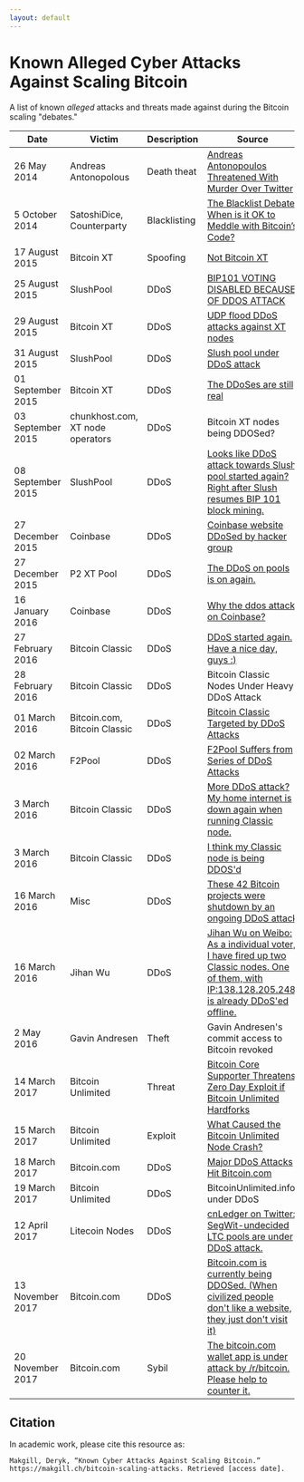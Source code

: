```yaml
---
layout: default
---
```


# Known Alleged Cyber Attacks Against Scaling Bitcoin

A list of known *alleged* attacks and threats made against during the Bitcoin scaling "debates."

| Date              | Victim                           | Description  | Source                                                                                                                                                                                                                                                                                                                                                                                                             |
| ----------------- | -------------------------------- | ------------ | ------------------------------------------------------------------------------------------------------------------------------------------------------------------------------------------------------------------------------------------------------------------------------------------------------------------------------------------------------------------------------------------------------------------ |
| 26 May 2014       | Andreas Antonopolous             | Death theat  | [](https://web.archive.org/web/20160503210834/http://www.thecoinfront.com/andreas-antonopolous-threatened-with-murder-over-twitter/)[Andreas Antonopoulos Threatened With Murder Over Twitter](https://web.archive.org/web/20160503210834/http://www.thecoinfront.com/andreas-antonopolous-threatened-with-murder-over-twitter/)                                                                                   |
| 5 October 2014    | SatoshiDice, Counterparty        | Blacklisting | [](https://www.coindesk.com/blacklist-debate-ok-meddle-bitcoins-code)[The Blacklist Debate: When is it OK to Meddle with Bitcoin’s Code?](https://www.coindesk.com/blacklist-debate-ok-meddle-bitcoins-code)                                                                                                                                                                                                       |
| 17 August 2015    | Bitcoin XT                       | Spoofing     | [](https://github.com/xtbit/notbitcoinxt)[Not Bitcoin XT](https://github.com/xtbit/notbitcoinxt)                                                                                                                                                                                                                                                                                                                   |
| 25 August 2015    | SlushPool                        | DDoS         | [](https://slushpool.com/news/update-bip101-voting-disabled-because-of-ddos-attack/)[BIP101 VOTING DISABLED BECAUSE OF DDOS ATTACK](https://slushpool.com/news/update-bip101-voting-disabled-because-of-ddos-attack/)                                                                                                                                                                                              |
| 29 August 2015    | Bitcoin XT                       | DDoS         | [](https://www.reddit.com/r/bitcoinxt/comments/3iumsr/udp_flood_ddos_attacks_against_xt_nodes/?utm_source=share&utm_medium=web2x&context=3)[UDP flood DDoS attacks against XT nodes](https://www.reddit.com/r/bitcoinxt/comments/3iumsr/udp_flood_ddos_attacks_against_xt_nodes/?utm_source=share&utm_medium=web2x&context=3)                                                                                      |
| 31 August 2015    | SlushPool                        | DDoS         | [Slush pool under DDoS attack](https://www.reddit.com/r/Bitcoin/comments/3j6amu/slush_pool_under_ddos_attack/)                                                                                                                                                                                                                                                                                                     |
| 01 September 2015 | Bitcoin XT                       | DDoS         | [](https://www.reddit.com/r/bitcoinxt/comments/3jg2rt/the_ddoses_are_still_real/)[The DDoSes are still real](https://www.reddit.com/r/bitcoinxt/comments/3jg2rt/the_ddoses_are_still_real/)                                                                                                                                                                                                                        |
| 03 September 2015 | chunkhost.com, XT node operators | DDoS         | Bitcoin XT nodes being DDOSed?                                                                                                                                                                                                                                                                                                                                                                                     |
| 08 September 2015 | SlushPool                        | DDoS         | [](https://www.reddit.com/r/bitcoinxt/comments/3k4fkf/looks_like_ddos_attack_towards_slush_pool_started/?utm_source=share&utm_medium=web2x&context=3)[Looks like DDoS attack towards Slush pool started again? Right after Slush resumes BIP 101 block mining.](https://www.reddit.com/r/bitcoinxt/comments/3k4fkf/looks_like_ddos_attack_towards_slush_pool_started/?utm_source=share&utm_medium=web2x&context=3) |
| 27 December 2015  | Coinbase                         | DDoS         | [](https://www.techworm.net/2015/12/hacker-ddos-coinbase-website-down.html)[Coinbase website DDoSed by hacker group](https://www.techworm.net/2015/12/hacker-ddos-coinbase-website-down.html)                                                                                                                                                                                                                      |
| 27 December 2015  | P2 XT Pool                       | DDoS         | [The DDoS on pools is on again.](https://www.reddit.com/r/btc/comments/3ygiso/the_ddos_on_pools_is_on_again/)                                                                                                                                                                                                                                                                                                      |
| 16 January 2016   | Coinbase                         | DDoS         | [](https://bitcointalk.org/index.php?topic=1329635.0)[Why the ddos attack on Coinbase?](https://bitcointalk.org/index.php?topic=1329635.0)                                                                                                                                                                                                                                                                         |
| 27 February 2016  | Bitcoin Classic                  | DDoS         | [](https://www.reddit.com/r/Bitcoin_Classic/comments/47zglz/ddos_started_again_have_a_nice_day_guys/d0ha9j4/)[DDoS started again. Have a nice day, guys :)](https://www.reddit.com/r/Bitcoin_Classic/comments/47zglz/ddos_started_again_have_a_nice_day_guys/d0ha9j4/)                                                                                                                                             |
| 28 February 2016  | Bitcoin Classic                  | DDoS         | Bitcoin Classic Nodes Under Heavy DDoS Attack                                                                                                                                                                                                                                                                                                                                                                      |
| 01 March 2016     | Bitcoin.com, Bitcoin Classic     | DDoS         | [](https://news.bitcoin.com/bitcoin-classic-targeted-by-ddos-attacks/)[Bitcoin Classic Targeted by DDoS Attacks](https://news.bitcoin.com/bitcoin-classic-targeted-by-ddos-attacks/)                                                                                                                                                                                                                               |
| 02 March 2016     | F2Pool                           | DDoS         | [](https://cointelegraph.com/news/f2pool-suffers-from-series-of-ddos-attacks)[F2Pool Suffers from Series of DDoS Attacks](https://cointelegraph.com/news/f2pool-suffers-from-series-of-ddos-attacks)                                                                                                                                                                                                               |
| 3 March 2016      | Bitcoin Classic                  | DDoS         | [](https://www.reddit.com/r/btc/comments/48sgpy/more_ddos_attack_my_home_internet_is_down_again/)[More DDoS attack? My home internet is down again when running Classic node.](https://www.reddit.com/r/btc/comments/48sgpy/more_ddos_attack_my_home_internet_is_down_again/)                                                                                                                                      |
| 3 March 2016      | Bitcoin Classic                  | DDoS         | [](https://www.reddit.com/r/btc/comments/48tosv/i_thing_my_classic_node_is_being_ddosd/)[I think my Classic node is being DDOS'd](https://www.reddit.com/r/btc/comments/48tosv/i_thing_my_classic_node_is_being_ddosd/)                                                                                                                                                                                            |
| 16 March 2016     | Misc                             | DDoS         | [](https://removeddit.com/r/Bitcoin/comments/4aqi1s/these_42_bitcoin_projects_were_shutdown_by_an/)[These 42 Bitcoin projects were shutdown by an ongoing DDoS attack](https://removeddit.com/r/Bitcoin/comments/4aqi1s/these_42_bitcoin_projects_were_shutdown_by_an/)                                                                                                                                            |
| 16 March 2016     | Jihan Wu                         | DDoS         | [](https://www.reddit.com/r/btc/comments/4aoomx/jihan_wu_on_weibo_as_a_individual_voter_i_have/)[Jihan Wu on Weibo: As a individual voter, I have fired up two Classic nodes. One of them, with IP:138.128.205.248, is already DDoS'ed offline.](https://www.reddit.com/r/btc/comments/4aoomx/jihan_wu_on_weibo_as_a_individual_voter_i_have/)                                                                     |
| 2 May 2016        | Gavin Andresen                   | Theft        | Gavin Andresen's commit access to Bitcoin revoked                                                                                                                                                                                                                                                                                                                                                                  |
| 14 March 2017     | Bitcoin Unlimited                | Threat       | [](https://web.archive.org/web/20180612200014/https://www.ccn.com/bitcoin-core-supporter-threatens-zero-day-exploit-bitcoin-unlimited-hardforks/)[Bitcoin Core Supporter Threatens Zero Day Exploit if Bitcoin Unlimited Hardforks](https://web.archive.org/web/20180612200014/https://www.ccn.com/bitcoin-core-supporter-threatens-zero-day-exploit-bitcoin-unlimited-hardforks/)                                 |
| 15 March 2017     | Bitcoin Unlimited                | Exploit      | [](https://web.archive.org/web/20190624061245/https://www.ccn.com/caused-bitcoin-unlimited-node-crash/)[What Caused the Bitcoin Unlimited Node Crash?](https://web.archive.org/web/20190624061245/https://www.ccn.com/caused-bitcoin-unlimited-node-crash/)                                                                                                                                                        |
| 18 March 2017     | Bitcoin.com                      | DDoS         | [](https://news.bitcoin.com/ddos-attacks-bitcoin-com-uncensored-information/)[Major DDoS Attacks Hit Bitcoin.com](https://news.bitcoin.com/ddos-attacks-bitcoin-com-uncensored-information/)                                                                                                                                                                                                                       |
| 19 March 2017     | Bitcoin Unlimited                | DDoS         | BitcoinUnlimited.info under DDoS                                                                                                                                                                                                                                                                                                                                                                                   |
| 12 April 2017     | Litecoin Nodes                   | DDoS         | [](https://www.reddit.com/r/btc/comments/64wwd9/cnledger_on_twitter_segwitundecided_ltc_pools_are/)[cnLedger on Twitter: SegWit-undecided LTC pools are under DDoS attack.](https://www.reddit.com/r/btc/comments/64wwd9/cnledger_on_twitter_segwitundecided_ltc_pools_are/)                                                                                                                                       |
| 13 November 2017  | Bitcoin.com                      | DDoS         | [](https://www.reddit.com/r/btc/comments/7crk24/bitcoincom_is_currently_being_ddosed_when/)[Bitcoin.com is currently being DDOSed. (When civilized people don't like a website, they just don't visit it)](https://www.reddit.com/r/btc/comments/7crk24/bitcoincom_is_currently_being_ddosed_when/)                                                                                                                |
| 20 November 2017  | Bitcoin.com                      | Sybil        | [](https://www.reddit.com/r/btc/comments/7eabcz/the_bitcoincom_wallet_app_is_under_attack_by/)[The bitcoin.com wallet app is under attack by /r/bitcoin. Please help to counter it.](https://www.reddit.com/r/btc/comments/7eabcz/the_bitcoincom_wallet_app_is_under_attack_by/)                                                                                                                                   |

## Citation

In academic work, please cite this resource as:

```
Makgill, Deryk, “Known Cyber Attacks Against Scaling Bitcoin.” https://makgill.ch/bitcoin-scaling-attacks. Retrieved [access date].
```
